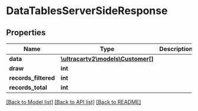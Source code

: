 # DataTablesServerSideResponse

## Properties
Name | Type | Description | Notes
------------ | ------------- | ------------- | -------------
**data** | [**\ultracartv2\models\Customer[]**](Customer.md) |  | [optional] 
**draw** | **int** |  | [optional] 
**records_filtered** | **int** |  | [optional] 
**records_total** | **int** |  | [optional] 

[[Back to Model list]](../README.md#documentation-for-models) [[Back to API list]](../README.md#documentation-for-api-endpoints) [[Back to README]](../README.md)


